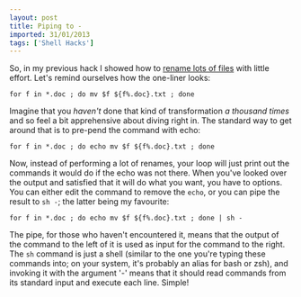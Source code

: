 ```yaml
---
layout: post
title: Piping to -
imported: 31/01/2013
tags: ['Shell Hacks']
---
```


So, in my previous hack I showed how to [rename lots of
files](/articles/2007/06/11/renaming-lots-of-files.html) with little effort. Let's remind
ourselves how the one-liner looks:

    for f in *.doc ; do mv $f ${f%.doc}.txt ; done

Imagine that you <em>haven't</em> done that kind of transformation <em>a thousand
times</em> and so feel a bit apprehensive about diving right in. The standard way to get
around that is to pre-pend the command with echo:

    for f in *.doc ; do echo mv $f ${f%.doc}.txt ; done

Now, instead of performing a lot of renames, your loop will just print out the commands it
would do if the echo was not there. When you've looked over the output and satisfied that
it will do what you want, you have to options. You can either edit the command to remove
the `echo`, or you can pipe the result to `sh -`; the latter being my favourite:

    for f in *.doc ; do echo mv $f ${f%.doc}.txt ; done | sh -

The pipe, for those who haven't encountered it, means that the output of the command to
the left of it is used as input for the command to the right. The `sh` command is just a
shell (similar to the one you're typing these commands into; on your system, it's probably
an alias for bash or zsh), and invoking it with the argument '-' means that it should read
commands from its standard input and execute each line. Simple!
